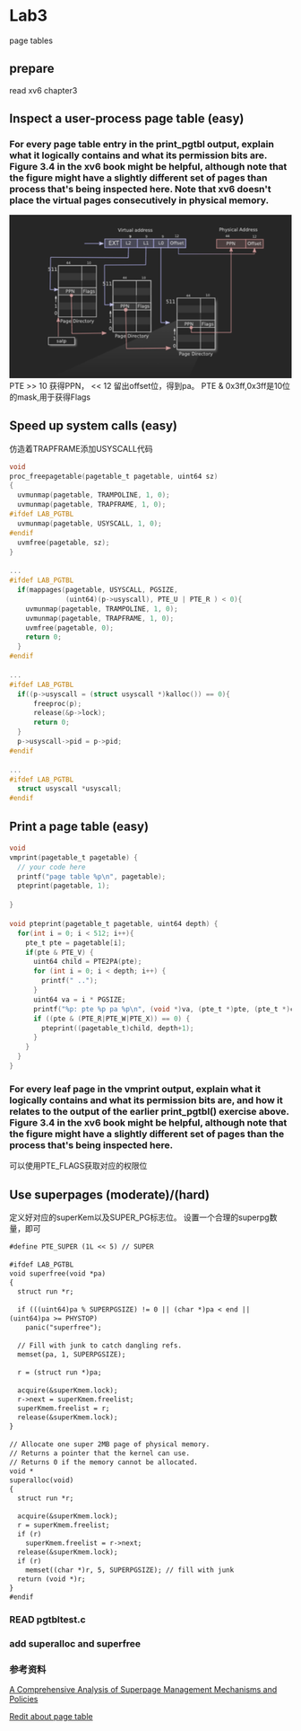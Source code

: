 # Lab3
page tables

## prepare

read xv6 chapter3

## Inspect a user-process page table (easy)

### For every page table entry in the print_pgtbl output, explain what it logically contains and what its permission bits are. Figure 3.4 in the xv6 book might be helpful, although note that the figure might have a slightly different set of pages than process that's being inspected here. Note that xv6 doesn't place the virtual pages consecutively in physical memory.

![alt text](image-39.png)
PTE >> 10 获得PPN， << 12 留出offset位，得到pa。
PTE & 0x3ff,0x3ff是10位的mask,用于获得Flags

## Speed up system calls (easy)

仿造着TRAPFRAME添加USYSCALL代码
```c
void
proc_freepagetable(pagetable_t pagetable, uint64 sz)
{
  uvmunmap(pagetable, TRAMPOLINE, 1, 0);
  uvmunmap(pagetable, TRAPFRAME, 1, 0);
#ifdef LAB_PGTBL
  uvmunmap(pagetable, USYSCALL, 1, 0);    
#endif  
  uvmfree(pagetable, sz);
}

...
#ifdef LAB_PGTBL
  if(mappages(pagetable, USYSCALL, PGSIZE,
              (uint64)(p->usyscall), PTE_U | PTE_R ) < 0){
    uvmunmap(pagetable, TRAMPOLINE, 1, 0);
    uvmunmap(pagetable, TRAPFRAME, 1, 0);
    uvmfree(pagetable, 0);
    return 0;
  }
#endif

...
#ifdef LAB_PGTBL
  if((p->usyscall = (struct usyscall *)kalloc()) == 0){
      freeproc(p);
      release(&p->lock);
      return 0;
  }
  p->usyscall->pid = p->pid;
#endif

...
#ifdef LAB_PGTBL
  struct usyscall *usyscall;
#endif
```

## Print a page table (easy)
```c
void
vmprint(pagetable_t pagetable) {
  // your code here
  printf("page table %p\n", pagetable);
  pteprint(pagetable, 1);

}

void pteprint(pagetable_t pagetable, uint64 depth) {
  for(int i = 0; i < 512; i++){
    pte_t pte = pagetable[i];
    if(pte & PTE_V) {
      uint64 child = PTE2PA(pte);
      for (int i = 0; i < depth; i++) {
        printf(" ..");
      }
      uint64 va = i * PGSIZE;
      printf("%p: pte %p pa %p\n", (void *)va, (pte_t *)pte, (pte_t *)child);
      if ((pte & (PTE_R|PTE_W|PTE_X)) == 0) {
        pteprint((pagetable_t)child, depth+1);
      }
    }
  }
}
```
### For every leaf page in the vmprint output, explain what it logically contains and what its permission bits are, and how it relates to the output of the earlier print_pgtbl() exercise above. Figure 3.4 in the xv6 book might be helpful, although note that the figure might have a slightly different set of pages than the process that's being inspected here.
可以使用PTE_FLAGS获取对应的权限位

## Use superpages (moderate)/(hard)

定义好对应的superKem以及SUPER_PG标志位。
设置一个合理的superpg数量，即可
```
#define PTE_SUPER (1L << 5) // SUPER

#ifdef LAB_PGTBL
void superfree(void *pa)
{
  struct run *r;

  if (((uint64)pa % SUPERPGSIZE) != 0 || (char *)pa < end || (uint64)pa >= PHYSTOP)
    panic("superfree");

  // Fill with junk to catch dangling refs.
  memset(pa, 1, SUPERPGSIZE);

  r = (struct run *)pa;

  acquire(&superKmem.lock);
  r->next = superKmem.freelist;
  superKmem.freelist = r;
  release(&superKmem.lock);
}

// Allocate one super 2MB page of physical memory.
// Returns a pointer that the kernel can use.
// Returns 0 if the memory cannot be allocated.
void *
superalloc(void)
{
  struct run *r;

  acquire(&superKmem.lock);
  r = superKmem.freelist;
  if (r)
    superKmem.freelist = r->next;
  release(&superKmem.lock);
  if (r)
    memset((char *)r, 5, SUPERPGSIZE); // fill with junk
  return (void *)r;
}
#endif

```

### READ pgtbltest.c
### add superalloc and superfree
### 参考资料

[A Comprehensive Analysis of Superpage
Management Mechanisms and Policies](https://www.usenix.org/system/files/atc20-zhu-weixi_0.pdf)

[Redit about page table](https://www.reddit.com/r/RISCV/comments/v895do/what_are_super_pages_wrt_page_tables/)

